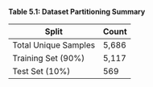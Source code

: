 **Table 5.1: Dataset Partitioning Summary**

| Split | Count |
| --- | --- |
| Total Unique Samples | 5,686 |
| Training Set (90%) | 5,117 |
| Test Set (10%) | 569 |
